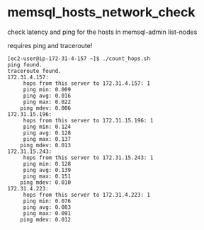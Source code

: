 # memsql_hosts_network_check
check latency and ping for the hosts in memsql-admin list-nodes

requires ping and traceroute!

```
[ec2-user@ip-172-31-4-157 ~]$ ./count_hops.sh 
ping found.
traceroute found.
172.31.4.157:
	 hops from this server to 172.31.4.157: 1
	 ping min: 0.009
	 ping avg: 0.016
	 ping max: 0.022
	ping mdev: 0.006
172.31.15.196:
	 hops from this server to 172.31.15.196: 1
	 ping min: 0.124
	 ping avg: 0.128
	 ping max: 0.137
	ping mdev: 0.013
172.31.15.243:
	 hops from this server to 172.31.15.243: 1
	 ping min: 0.128
	 ping avg: 0.139
	 ping max: 0.151
	ping mdev: 0.010
172.31.4.223:
	 hops from this server to 172.31.4.223: 1
	 ping min: 0.076
	 ping avg: 0.083
	 ping max: 0.091
	ping mdev: 0.012
  ```
